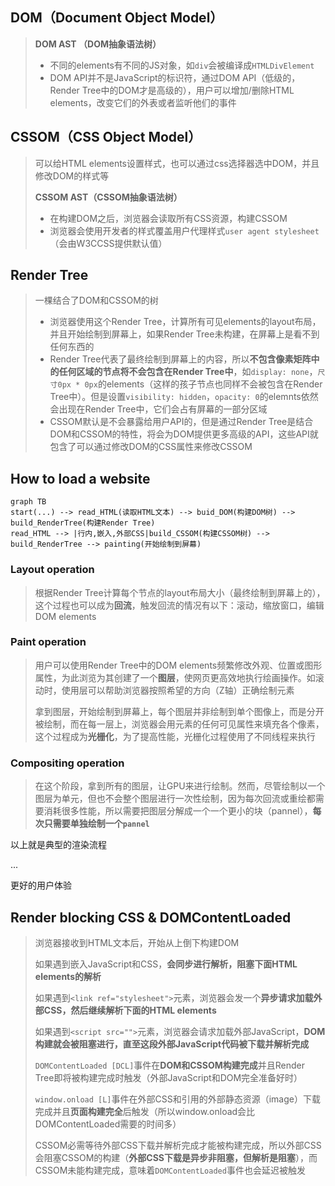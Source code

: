 
## DOM（Document Object Model）

> **DOM AST （DOM抽象语法树）**
>
> 	- 不同的elements有不同的JS对象，如`div`会被编译成`HTMLDivElement`
> 	- DOM API并不是JavaScript的标识符，通过DOM API（低级的，Render Tree中的DOM才是高级的），用户可以增加/删除HTML elements，改变它们的外表或者监听他们的事件

## CSSOM（CSS Object Model）

> 可以给HTML elements设置样式，也可以通过css选择器选中DOM，并且修改DOM的样式等
>
> **CSSOM AST（CSSOM抽象语法树）**
>
> - 在构建DOM之后，浏览器会读取所有CSS资源，构建CSSOM
> - 浏览器会使用开发者的样式覆盖用户代理样式`user agent stylesheet`（会由W3CCSS提供默认值）

## Render Tree

> 一棵结合了DOM和CSSOM的树
>
> - 浏览器使用这个Render Tree，计算所有可见elements的layout布局，并且开始绘制到屏幕上，如果Render Tree未构建，在屏幕上是看不到任何东西的
> - Render Tree代表了最终绘制到屏幕上的内容，所以**不包含像素矩阵中的任何区域的节点将不会包含在Render Tree中**，如`display: none`，`尺寸0px * 0px`的elements（这样的孩子节点也同样不会被包含在Render Tree中）。但是设置`visibility: hidden`，`opacity: 0`的elemnts依然会出现在Render Tree中，它们会占有屏幕的一部分区域
> - CSSOM默认是不会暴露给用户API的，但是通过Render Tree是结合DOM和CSSOM的特性，将会为DOM提供更多高级的API，这些API就包含了可以通过修改DOM的CSS属性来修改CSSOM

## How to load a website

```mermaid
graph TB
start(...) --> read_HTML(读取HTML文本) --> buid_DOM(构建DOM树) --> build_RenderTree(构建Render Tree)
read_HTML --> |行内,嵌入,外部CSS|build_CSSOM(构建CSSOM树) --> build_RenderTree --> painting(开始绘制到屏幕)
```

### Layout operation

> 根据Render Tree计算每个节点的layout布局大小（最终绘制到屏幕上的），这个过程也可以成为**回流**，触发回流的情况有以下：滚动，缩放窗口，编辑DOM elements

### Paint operation

> 用户可以使用Render Tree中的DOM elements频繁修改外观、位置或图形属性，为此浏览为其创建了一个**图层**，使网页更高效地执行绘画操作。如滚动时，使用层可以帮助浏览器按照希望的方向（Z轴）正确绘制元素
>
> 拿到图层，开始绘制到屏幕上，每个图层并非绘制到单个图像上，而是分开被绘制，而在每一层上，浏览器会用元素的任何可见属性来填充各个像素，这个过程成为**光栅化**，为了提高性能，光栅化过程使用了不同线程来执行

### Compositing operation

> 在这个阶段，拿到所有的图层，让GPU来进行绘制。然而，尽管绘制以一个图层为单元，但也不会整个图层进行一次性绘制，因为每次回流或重绘都需要消耗很多性能，所以需要把图层分解成一个一个更小的块（pannel），**每次只需要单独绘制一个`pannel`**

以上就是典型的渲染流程

...

更好的用户体验

## Render blocking CSS & DOMContentLoaded

> 浏览器接收到HTML文本后，开始从上倒下构建DOM
>
> 如果遇到嵌入JavaScript和CSS，**会同步进行解析，阻塞下面HTML elements的解析**
>
> 如果遇到`<link ref="stylesheet">`元素，浏览器会发一个**异步请求加载外部CSS，然后继续解析下面的HTML elements**
>
> 如果遇到`<script src="">`元素，浏览器会请求加载外部JavaScript，**DOM构建就会被阻塞进行，直至这段外部JavaScript代码被下载并解析完成**
>
> `DOMContentLoaded [DCL]`事件在**DOM和CSSOM构建完成**并且Render Tree即将被构建完成时触发（外部JavaScript和DOM完全准备好时）
>
> `window.onload [L]`事件在外部CSS和引用的外部静态资源（image）下载完成并且**页面构建完全**后触发（所以window.onload会比DOMContentLoaded需要的时间多）
>
> CSSOM必需等待外部CSS下载并解析完成才能被构建完成，所以外部CSS会阻塞CSSOM的构建（**外部CSS下载是异步非阻塞，但解析是阻塞**），而CSSOM未能构建完成，意味着`DOMContentLoaded`事件也会延迟被触发